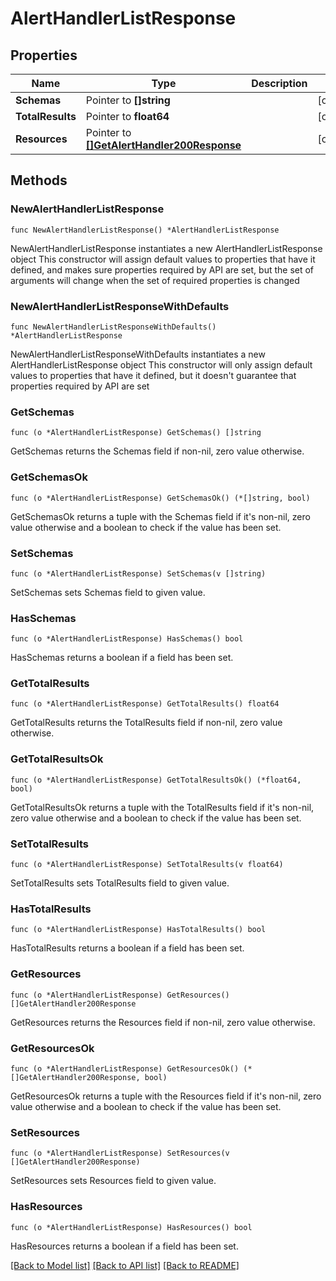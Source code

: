 # AlertHandlerListResponse

## Properties

Name | Type | Description | Notes
------------ | ------------- | ------------- | -------------
**Schemas** | Pointer to **[]string** |  | [optional] 
**TotalResults** | Pointer to **float64** |  | [optional] 
**Resources** | Pointer to [**[]GetAlertHandler200Response**](GetAlertHandler200Response.md) |  | [optional] 

## Methods

### NewAlertHandlerListResponse

`func NewAlertHandlerListResponse() *AlertHandlerListResponse`

NewAlertHandlerListResponse instantiates a new AlertHandlerListResponse object
This constructor will assign default values to properties that have it defined,
and makes sure properties required by API are set, but the set of arguments
will change when the set of required properties is changed

### NewAlertHandlerListResponseWithDefaults

`func NewAlertHandlerListResponseWithDefaults() *AlertHandlerListResponse`

NewAlertHandlerListResponseWithDefaults instantiates a new AlertHandlerListResponse object
This constructor will only assign default values to properties that have it defined,
but it doesn't guarantee that properties required by API are set

### GetSchemas

`func (o *AlertHandlerListResponse) GetSchemas() []string`

GetSchemas returns the Schemas field if non-nil, zero value otherwise.

### GetSchemasOk

`func (o *AlertHandlerListResponse) GetSchemasOk() (*[]string, bool)`

GetSchemasOk returns a tuple with the Schemas field if it's non-nil, zero value otherwise
and a boolean to check if the value has been set.

### SetSchemas

`func (o *AlertHandlerListResponse) SetSchemas(v []string)`

SetSchemas sets Schemas field to given value.

### HasSchemas

`func (o *AlertHandlerListResponse) HasSchemas() bool`

HasSchemas returns a boolean if a field has been set.

### GetTotalResults

`func (o *AlertHandlerListResponse) GetTotalResults() float64`

GetTotalResults returns the TotalResults field if non-nil, zero value otherwise.

### GetTotalResultsOk

`func (o *AlertHandlerListResponse) GetTotalResultsOk() (*float64, bool)`

GetTotalResultsOk returns a tuple with the TotalResults field if it's non-nil, zero value otherwise
and a boolean to check if the value has been set.

### SetTotalResults

`func (o *AlertHandlerListResponse) SetTotalResults(v float64)`

SetTotalResults sets TotalResults field to given value.

### HasTotalResults

`func (o *AlertHandlerListResponse) HasTotalResults() bool`

HasTotalResults returns a boolean if a field has been set.

### GetResources

`func (o *AlertHandlerListResponse) GetResources() []GetAlertHandler200Response`

GetResources returns the Resources field if non-nil, zero value otherwise.

### GetResourcesOk

`func (o *AlertHandlerListResponse) GetResourcesOk() (*[]GetAlertHandler200Response, bool)`

GetResourcesOk returns a tuple with the Resources field if it's non-nil, zero value otherwise
and a boolean to check if the value has been set.

### SetResources

`func (o *AlertHandlerListResponse) SetResources(v []GetAlertHandler200Response)`

SetResources sets Resources field to given value.

### HasResources

`func (o *AlertHandlerListResponse) HasResources() bool`

HasResources returns a boolean if a field has been set.


[[Back to Model list]](../README.md#documentation-for-models) [[Back to API list]](../README.md#documentation-for-api-endpoints) [[Back to README]](../README.md)


